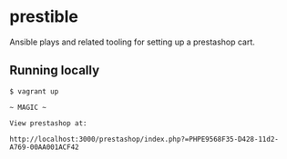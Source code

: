 # prestible #

Ansible plays and related tooling for setting up a prestashop cart.

## Running locally ##

    $ vagrant up

    ~ MAGIC ~

    View prestashop at:

    http://localhost:3000/prestashop/index.php?=PHPE9568F35-D428-11d2-A769-00AA001ACF42

